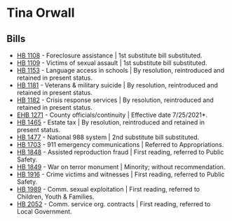 # Tina Orwall
## Bills
* [HB 1108](/bill/2021-22/hb/1108/) - Foreclosure assistance | 1st substitute bill substituted.
* [HB 1109](/bill/2021-22/hb/1109/) - Victims of sexual assault | 1st substitute bill substituted.
* [HB 1153](/bill/2021-22/hb/1153/) - Language access in schools | By resolution, reintroduced and retained in present status.
* [HB 1181](/bill/2021-22/hb/1181/) - Veterans & military suicide | By resolution, reintroduced and retained in present status.
* [HB 1182](/bill/2021-22/hb/1182/) - Crisis response services | By resolution, reintroduced and retained in present status.
* [EHB 1271](/bill/2021-22/ehb/1271/) - County officials/continuity | Effective date 7/25/2021*.
* [HB 1465](/bill/2021-22/hb/1465/) - Estate tax | By resolution, reintroduced and retained in present status.
* [HB 1477](/bill/2021-22/hb/1477/) - National 988 system | 2nd substitute bill substituted.
* [HB 1703](/bill/2021-22/hb/1703/) - 911 emergency communications | Referred to Appropriations.
* [HB 1848](/bill/2021-22/hb/1848/) - Assisted reproduction fraud | First reading, referred to Public Safety.
* [HB 1849](/bill/2021-22/hb/1849/) - War on terror monument | Minority; without recommendation.
* [HB 1916](/bill/2021-22/hb/1916/) - Crime victims and witnesses | First reading, referred to Public Safety.
* [HB 1989](/bill/2021-22/hb/1989/) - Comm. sexual exploitation | First reading, referred to Children, Youth & Families.
* [HB 2052](/bill/2021-22/hb/2052/) - Comm. service org. contracts | First reading, referred to Local Government.
